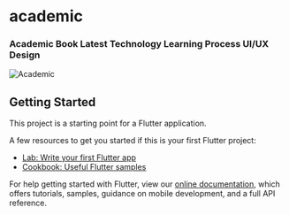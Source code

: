 # academic

### Academic Book Latest Technology Learning Process UI/UX Design

![Academic](https://user-images.githubusercontent.com/70564915/106376149-5b30f700-63b8-11eb-8453-a9c76a1fcf91.jpg)


## Getting Started

This project is a starting point for a Flutter application.

A few resources to get you started if this is your first Flutter project:

- [Lab: Write your first Flutter app](https://flutter.dev/docs/get-started/codelab)
- [Cookbook: Useful Flutter samples](https://flutter.dev/docs/cookbook)

For help getting started with Flutter, view our
[online documentation](https://flutter.dev/docs), which offers tutorials,
samples, guidance on mobile development, and a full API reference.
